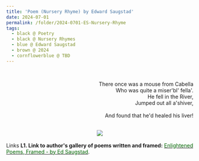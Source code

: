 ```yaml
---
title: 'Poem (Nursery Rhyme) by Edward Saugstad'
date: 2024-07-01
permalink: /folder/2024-0701-ES-Nursery-Rhyme
tags:
  - black @ Poetry
  - black @ Nursery Rhymes  
  - blue @ Edward Saugstad
  - brown @ 2024
  - cornflowerblue @ TBD
---
```


<br>

<p style="text-align:right;">
There once was a mouse from Cabella<br>
Who was quite a miser'bl' fella'.<br>
He fell in the River,<br>
Jumped out all a'shiver,<br>
<br>
And found that he'd healed his liver!
</p>

<br>

<div style="text-align: center"><img src="https://pub-419291371d4c44a1b438e7d5a9e4e904.r2.dev/Poem_(Nursery_Rhyme)_by_Edward_Saugstad.jpg" /></div>

<br>

<wave-list>
<list-title color="DarkSeaGreen" width="25">Links</list-title>
  <list-item color="BlanchedAlmond"  width="285"><b> L1. Link to author's gallery of poems written and framed:</b> <a href="https://imageevent.com/sahaja/art/enlightenedpoemsframedbyedsaugstad"><font color="DarkGreen">Enlightened Poems, Framed - by Ed Saugstad</font></a>. </list-item>
</wave-list>